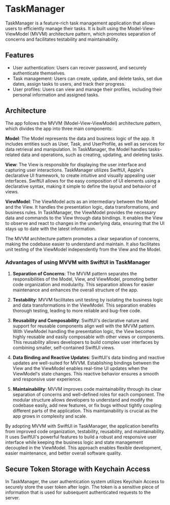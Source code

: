 # TaskManager

TaskManager is a feature-rich task management application that allows users to efficiently manage their tasks. It is built using the Model-View-ViewModel (MVVM) architecture pattern, which promotes separation of concerns and facilitates testability and maintainability.

## Features

- User authentication: Users can recover password, and securely authenticate themselves.
- Task management: Users can create, update, and delete tasks, set due dates, assign tasks to users, and track their progress.
- User profiles: Users can view and manage their profiles, including their personal information and assigned tasks.

## Architecture

The app follows the MVVM (Model-View-ViewModel) architecture pattern, which divides the app into three main components:

**Model**: The Model represents the data and business logic of the app. It includes entities such as User, Task, and UserProfile, as well as services for data retrieval and manipulation. In TaskManager, the Model handles tasks-related data and operations, such as creating, updating, and deleting tasks.

**View**: The View is responsible for displaying the user interface and capturing user interactions. TaskManager utilizes SwiftUI, Apple's declarative UI framework, to create intuitive and visually appealing user interfaces. SwiftUI allows for the easy composition of UI elements using a declarative syntax, making it simple to define the layout and behavior of views.

**ViewModel**: The ViewModel acts as an intermediary between the Model and the View. It handles the presentation logic, data transformations, and business rules. In TaskManager, the ViewModel provides the necessary data and commands to the View through data bindings. It enables the View to observe and react to changes in the underlying data, ensuring that the UI stays up to date with the latest information.

The MVVM architecture pattern promotes a clear separation of concerns, making the codebase easier to understand and maintain. It also facilitates unit testing of the ViewModel independently from the View and the Model.

### Advantages of using MVVM with SwiftUI in TaskManager

1. **Separation of Concerns**: The MVVM pattern separates the responsibilities of the Model, View, and ViewModel, promoting better code organization and modularity. This separation allows for easier maintenance and enhances the overall structure of the app.

2. **Testability**: MVVM facilitates unit testing by isolating the business logic and data transformations in the ViewModel. This separation enables thorough testing, leading to more reliable and bug-free code.

3. **Reusability and Composability**: SwiftUI's declarative nature and support for reusable components align well with the MVVM pattern. With ViewModel handling the presentation logic, the View becomes highly reusable and easily composable with other views or components. This reusability allows developers to build complex user interfaces by combining smaller, self-contained SwiftUI views.

4. **Data Binding and Reactive Updates**: SwiftUI's data binding and reactive updates are well-suited for MVVM. Establishing bindings between the View and the ViewModel enables real-time UI updates when the ViewModel's state changes. This reactive behavior ensures a smooth and responsive user experience.

5. **Maintainability**: MVVM improves code maintainability through its clear separation of concerns and well-defined roles for each component. The modular structure allows developers to understand and modify the codebase easily, add new features, or fix bugs without tightly coupling different parts of the application. This maintainability is crucial as the app grows in complexity and scale.

By adopting MVVM with SwiftUI in TaskManager, the application benefits from improved code organization, testability, reusability, and maintainability. It uses SwiftUI's powerful features to build a robust and responsive user interface while keeping the business logic and state management decoupled in the ViewModel. This approach enables flexible development, easier maintenance, and better overall software quality.

## Secure Token Storage with Keychain Access

In TaskManager, the user authentication system utilizes Keychain Access to securely store the user token after login. The token is a sensitive piece of information that is used for subsequent authenticated requests to the server.

